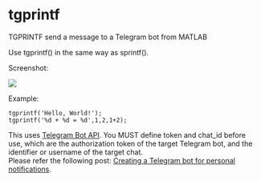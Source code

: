 # tgprintf
TGPRINTF send a message to a Telegram bot from MATLAB

Use tgprintf() in the same way as sprintf().

Screenshot:

![](https://raw.githubusercontent.com/jacobian1128/tgprintf/master/screenshot.png)

Example: 

```
tgprintf('Hello, World!');
tgprintf('%d + %d = %d',1,2,1+2);
 ```
 
This uses [Telegram Bot API](https://core.telegram.org/bots/api). You MUST define token and chat_id before use, which are the authorization token of the target Telegram bot, and the identifier or username of the target chat.   
Please refer the following post:
[Creating a Telegram bot for personal notifications](https://www.forsomedefinition.com/automation/creating-telegram-bot-notifications/).
